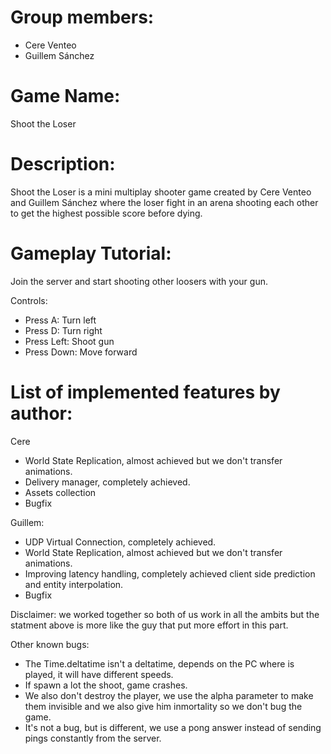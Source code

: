 # Group members:
- Cere Venteo
- Guillem Sánchez

# Game Name:
Shoot the Loser

# Description:
Shoot the Loser is a mini multiplay shooter game created by Cere Venteo and Guillem Sánchez where the loser fight in an arena shooting each other to get the highest possible score before dying.


# Gameplay Tutorial:
Join the server and start shooting other loosers with your gun. 

Controls:
- Press A: Turn left
- Press D: Turn right
- Press Left: Shoot gun
- Press Down: Move forward

# List of implemented features by author:
 Cere
- World State Replication, almost achieved but we don't transfer animations.
- Delivery manager, completely achieved.
- Assets collection
- Bugfix

 Guillem:
- UDP Virtual Connection, completely achieved.
- World State Replication, almost achieved but we don't transfer animations.
- Improving latency handling, completely achieved client side prediction and entity interpolation.
- Bugfix

Disclaimer: we worked together so both of us work in all the ambits but the statment above is more like the guy that put more effort in this part.

Other known bugs: 
- The Time.deltatime isn't a deltatime, depends on the PC where is played, it will have different speeds.
- If spawn a lot the shoot, game crashes.
- We also don't destroy the player, we use the alpha parameter to make them invisible and we also give him inmortality so we don't bug the game.
- It's not a bug, but is different, we use a pong answer instead of sending pings constantly from the server.
